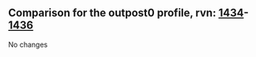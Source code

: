 ## Comparison for the outpost0 profile, rvn: [1434](https://github.com/PRO100KatYT/FortniteProfileRevisions/tree/main/profiles/outpost0/1434%20outpost0.json)-[1436](https://github.com/PRO100KatYT/FortniteProfileRevisions/tree/main/profiles/outpost0/1436%20outpost0.json)

No changes
